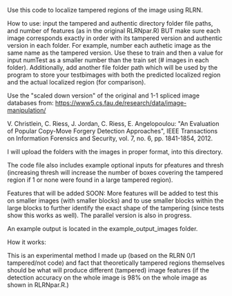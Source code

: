 Use this code to localize tampered regions of the image using RLRN.


How to use: input the tampered and authentic directory folder file paths, and number of features (as in the original RLRNpar.R) BUT make sure each image corresponds exactly in order with its tampered version and authentic version in each folder. For example, number each authetic image as the same name as the tampered version. Use these to train and then a value for input numTest as a smaller number than the train set (# images in each folder). Additionally, add another file folder path which will be used by the program to store your testbimages with both the predicted localized region and the actual localized region (for comparison).

Use the "scaled down version" of the original and 1-1 spliced image databases from: https://www5.cs.fau.de/research/data/image-manipulation/

V. Christlein, C. Riess, J. Jordan, C. Riess, E. Angelopoulou: "An Evaluation of Popular Copy-Move Forgery Detection Approaches", 
IEEE Transactions on Information Forensics and Security, vol. 7, no. 6, pp. 1841-1854, 2012.

I will upload the folders with the images in proper format, into this directory.

The code file also includes example optional inputs for pfeatures and thresh (increasing thresh will increase the number of boxes covering the tampered region if 1 or none were found in a large tampered region).


Features that will be added SOON:
More features will be added to test this on smaller images (with smaller blocks) and to use smaller blocks within
the large blocks to further identify the exact shape of the tampering (since tests show this works as well). The parallel version is also in progress.


An example output is located in the example_output_images folder.

How it works:

This is an experimental method I made up (based on the RLRN 0/1 tampered/not code) and fact that theoretically tampered
regions themselves should be what will produce different (tampered) image features (if the detection accuracy on the whole image is 98% on the whole image as shown in RLRNpar.R.)


